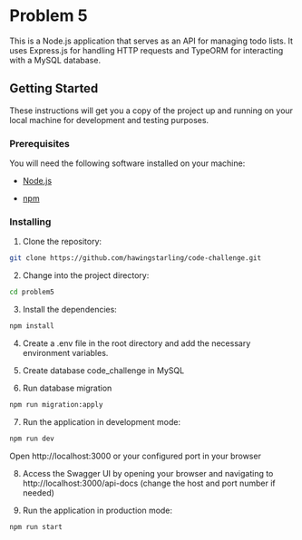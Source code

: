 # Problem 5



This is a Node.js application that serves as an API for managing todo lists. It uses Express.js for handling HTTP requests and TypeORM for interacting with a MySQL database.



## Getting Started



These instructions will get you a copy of the project up and running on your local machine for development and testing purposes.



### Prerequisites



You will need the following software installed on your machine:



- [Node.js](https://nodejs.org/en/download/)

- [npm](https://www.npmjs.com/get-npm)



### Installing


1. Clone the repository:

```bash
git clone https://github.com/hawingstarling/code-challenge.git
```

2. Change into the project directory:

```bash
cd problem5
```

3. Install the dependencies:

```bash
npm install
```

4. Create a .env file in the root directory and add the necessary environment variables.

5. Create database code_challenge in MySQL

6. Run database migration

```bash
npm run migration:apply
```

7. Run the application in development mode:

```bash
npm run dev
```

Open http://localhost:3000 or your configured port in your browser

8. Access the Swagger UI by opening your browser and navigating to http://localhost:3000/api-docs (change the host and port number if needed)

9. Run the application in production mode:

```bash
npm run start
```